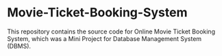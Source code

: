 # Movie-Ticket-Booking-System

This repository contains the source code for Online Movie Ticket Booking System, which was a Mini Project for Database Management System (DBMS). 
